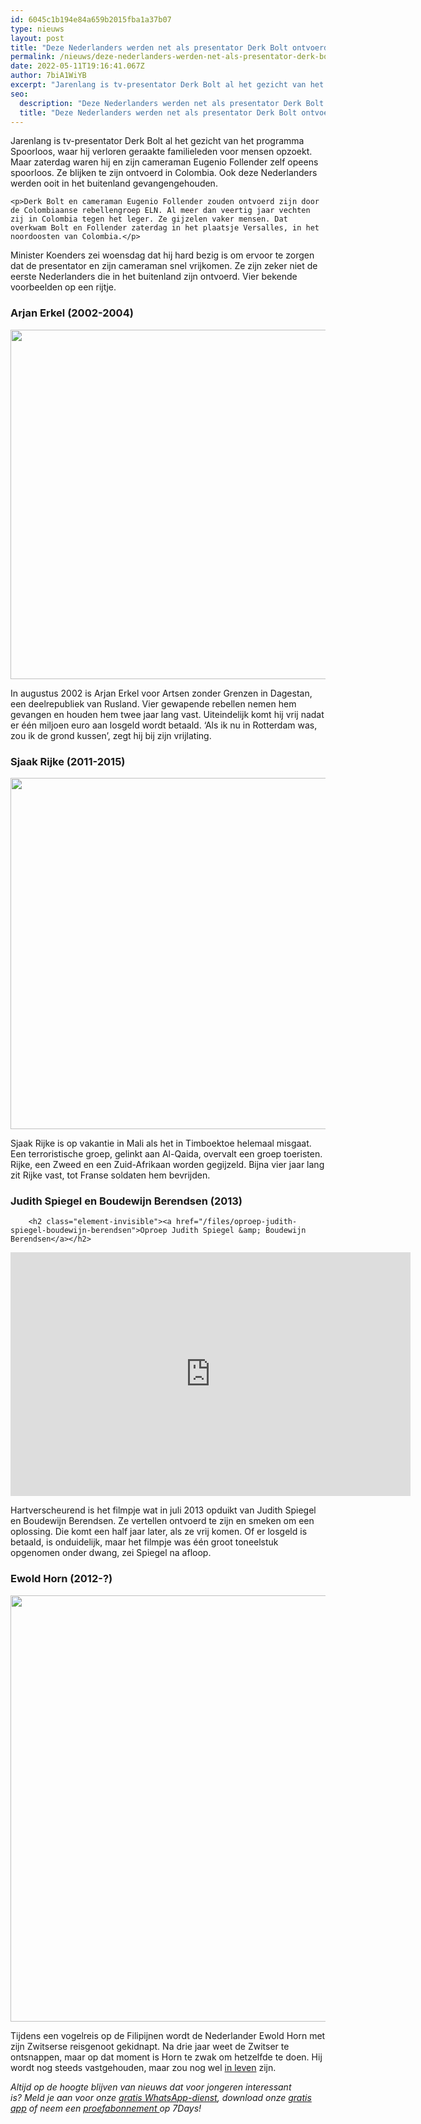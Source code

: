 ```yaml
---
id: 6045c1b194e84a659b2015fba1a37b07
type: nieuws
layout: post
title: "Deze Nederlanders werden net als presentator Derk Bolt ontvoerd"
permalink: /nieuws/deze-nederlanders-werden-net-als-presentator-derk-bolt-ontvoerd/
date: 2022-05-11T19:16:41.067Z
author: 7biA1WiYB
excerpt: "Jarenlang is tv-presentator Derk Bolt al het gezicht van het programma Spoorloos, waar hij verloren geraakte familieleden voor mensen opzoekt. Maar zaterdag waren hij en zijn cameraman Eugenio Follender zelf opeens spoorloos. Ze blijken te zijn ontvoerd in Colombia. Ook deze Nederlanders werden ooit in het buitenland gevangengehouden.   "
seo:
  description: "Deze Nederlanders werden net als presentator Derk Bolt ontvoerd"
  title: "Deze Nederlanders werden net als presentator Derk Bolt ontvoerd"
---
```

Jarenlang is tv-presentator Derk Bolt al het gezicht van het programma Spoorloos, waar hij verloren geraakte familieleden voor mensen opzoekt. Maar zaterdag waren hij en zijn cameraman Eugenio Follender zelf opeens spoorloos. Ze blijken te zijn ontvoerd in Colombia. Ook deze Nederlanders werden ooit in het buitenland gevangengehouden.   

    <p>Derk Bolt en cameraman Eugenio Follender zouden ontvoerd zijn door de Colombiaanse rebellengroep ELN. Al meer dan veertig jaar vechten zij in Colombia tegen het leger. Ze gijzelen vaker mensen. Dat overkwam Bolt en Follender zaterdag in het plaatsje Versalles, in het noordoosten van Colombia.</p>
<p>Minister Koenders zei woensdag dat hij hard bezig is om ervoor te zorgen dat de presentator en zijn cameraman snel vrijkomen. Ze zijn zeker niet de eerste Nederlanders die in het buitenland zijn ontvoerd. Vier bekende voorbeelden op een rijtje.</p>
<h3>Arjan Erkel (2002-2004)</h3>
<p><div class="media media-element-container media-default"><div id="file-417971" class="file file-image file-image-jpeg">

        
  
  <div class="content">
    <img title="Foto: ANP" height="559" width="850" class="media-element file-default" data-delta="1" src="https://original.sevendays.nl/sites/default/files/7D%20Arjan%20Erkel%20ANP-1055868.jpg" alt="">  </div>

  
</div>
</div>
<p>In augustus 2002 is Arjan Erkel voor Artsen zonder Grenzen in Dagestan, een deelrepubliek van Rusland. Vier gewapende rebellen nemen hem gevangen en houden hem twee jaar lang vast. Uiteindelijk komt hij vrij nadat er één miljoen euro aan losgeld wordt betaald. ‘Als ik nu in Rotterdam was, zou ik de grond kussen’, zegt hij bij zijn vrijlating.</p>
<h3>Sjaak Rijke (2011-2015)</h3>
<p><div class="media media-element-container media-default"><div id="file-417972" class="file file-image file-image-jpeg">

        
  
  <div class="content">
    <img title="Foto: AFP" height="562" width="850" class="media-element file-default" data-delta="1" src="https://original.sevendays.nl/sites/default/files/7D%20Sjaak%20Rijke%20EPA-32061748.jpg" alt="">  </div>

  
</div>
</div>
<p>Sjaak Rijke is op vakantie in Mali als het in Timboektoe helemaal misgaat. Een terroristische groep, gelinkt aan Al-Qaida, overvalt een groep toeristen. Rijke, een Zweed en een Zuid-Afrikaan worden gegijzeld. Bijna vier jaar lang zit Rijke vast, tot Franse soldaten hem bevrijden.</p>
<h3>Judith Spiegel en Boudewijn Berendsen (2013)</h3>
<p><div class="media media-element-container media-default"><div id="file-417969" class="file file-video file-video-youtube">

        <h2 class="element-invisible"><a href="/files/oproep-judith-spiegel-boudewijn-berendsen">Oproep Judith Spiegel &amp; Boudewijn Berendsen</a></h2>
    
  
  <div class="content">
    <div class="media-youtube-video file media-element file-default media-youtube-1">
  <iframe class="media-youtube-player" width="640" height="390" title="Oproep Judith Spiegel &amp; Boudewijn Berendsen" src="https://www.youtube.com/embed/BxgJKuQ-eFM?wmode=opaque&controls=" name="Oproep Judith Spiegel &amp; Boudewijn Berendsen" frameborder="0" allowfullscreen="">Video van Oproep Judith Spiegel &amp;amp; Boudewijn Berendsen</iframe>
</div>
  </div>

  
</div>
</div>
<p>Hartverscheurend is het filmpje wat in juli 2013 opduikt van Judith Spiegel en Boudewijn Berendsen. Ze vertellen ontvoerd te zijn en smeken om een oplossing. Die komt een half jaar later, als ze vrij komen. Of er losgeld is betaald, is onduidelijk, maar het filmpje was één groot toneelstuk opgenomen onder dwang, zei Spiegel na afloop.</p>
<h3>Ewold Horn (2012-?)</h3>
<p><div class="media media-element-container media-default"><div id="file-417973" class="file file-image file-image-jpeg">

        
  
  <div class="content">
    <img title="Foto: AFP" height="682" width="850" class="media-element file-default" data-delta="1" src="https://original.sevendays.nl/sites/default/files/7D%20Ewold%20Horn%20ANP-17648158.jpg" alt="">  </div>

  
</div>
</div>
<p>Tijdens een vogelreis op de Filipijnen wordt de Nederlander Ewold Horn met zijn Zwitserse reisgenoot gekidnapt. Na drie jaar weet de Zwitser te ontsnappen, maar op dat moment is Horn te zwak om hetzelfde te doen. Hij wordt nog steeds vastgehouden, maar zou nog wel <a href="http://www.ad.nl/buitenland/ontvoerde-ewold-horn-levend-gezien~aebe6ca2/" target="_blank">in leven</a> zijn. </p>
<p><em>Altijd op de hoogte blijven van nieuws dat voor jongeren interessant is? Meld je aan voor onze <a href="https://original.sevendays.nl/whatsapp">gratis WhatsApp-dienst</a>, download onze <a href="https://original.sevendays.nl/app">gratis app</a> of neem een <a href="https://abonneren.sevendays.nl/abonneren/abonnementen/ae/artikel">proefabonnement </a>op 7Days!</em></p>  
